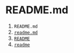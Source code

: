 # README.md

1. `README.md`
2. [`readme.md`](https://github.com/mlrawlings/readme-priority-test/tree/28d1e1c8769ad03a3724909349f2f9f21c404f2f)
3. [`README`](https://github.com/mlrawlings/readme-priority-test/tree/970af8492c35c8335ced30b1addf33467599c747)
4. [`readme`](https://github.com/mlrawlings/readme-priority-test/tree/cb5e3b82ef0a62abf317ef1e2a8539291ae801e9)
